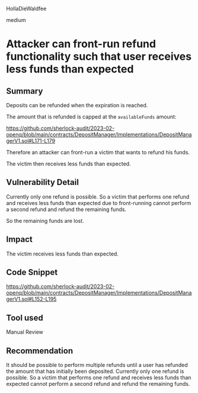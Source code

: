 HollaDieWaldfee

medium

# Attacker can front-run refund functionality such that user receives less funds than expected

## Summary
Deposits can be refunded when the expiration is reached.

The amount that is refunded is capped at the `availableFunds` amount:

https://github.com/sherlock-audit/2023-02-openq/blob/main/contracts/DepositManager/Implementations/DepositManagerV1.sol#L171-L179

Therefore an attacker can front-run a victim that wants to refund his funds.

The victim then receives less funds than expected.

## Vulnerability Detail
Currently only one refund is possible.
So a victim that performs one refund and receives less funds than expected due to front-running cannot perform a second refund and refund the remaining funds.

So the remaining funds are lost.

## Impact
The victim receives less funds than expected.

## Code Snippet
https://github.com/sherlock-audit/2023-02-openq/blob/main/contracts/DepositManager/Implementations/DepositManagerV1.sol#L152-L195

## Tool used
Manual Review

## Recommendation
It should be possible to perform multiple refunds until a user has refunded the amount that has initially been deposited.
Currently only one refund is possible.
So a victim that performs one refund and receives less funds than expected cannot perform a second refund and refund the remaining funds.